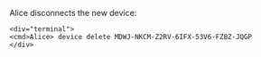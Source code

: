 
Alice disconnects the new device:


~~~~
<div="terminal">
<cmd>Alice> device delete MDWJ-NKCM-Z2RV-6IFX-53V6-FZBZ-JQGP
</div>
~~~~



